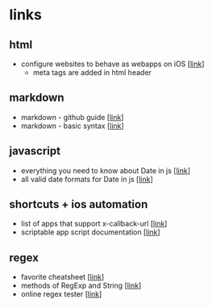 # links

## html
* configure websites to behave as webapps on iOS [[link](https://developer.apple.com/library/archive/documentation/AppleApplications/Reference/SafariWebContent/ConfiguringWebApplications/ConfiguringWebApplications.html#//apple_ref/doc/uid/TP40002051-CH3-SW1)]
	* meta tags are added in html header
	
## markdown
* markdown - github guide [[link](https://guides.github.com/features/mastering-markdown/)]
* markdown - basic syntax [[link](https://www.markdownguide.org/basic-syntax/)]

## javascript
* everything you need to know about Date in js [[link](https://css-tricks.com/everything-you-need-to-know-about-date-in-javascript/)]
* all valid date formats for Date in js [[link](https://flaviocopes.com/javascript-dates/)]

## shortcuts + ios automation
* list of apps that support x-callback-url [[link](http://x-callback-url.com/apps/)]
* scriptable app script documentation [[link](https://docs.scriptable.app/script/)]

## regex
* favorite cheatsheet [[link](https://www.rexegg.com/regex-quickstart.html)]
* methods of RegExp and String [[link](https://javascript.info/regexp-methods)]
* online regex tester [[link](https://regex101.com)]
